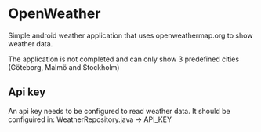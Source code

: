 # OpenWeather
Simple android weather application that uses openweathermap.org to show weather data.

The application is not completed and can only show 3 predefined cities (Göteborg, Malmö and Stockholm)

## Api key

An api key needs to be configured to read weather data. It should be configuired in:
WeatherRepository.java -> API_KEY

